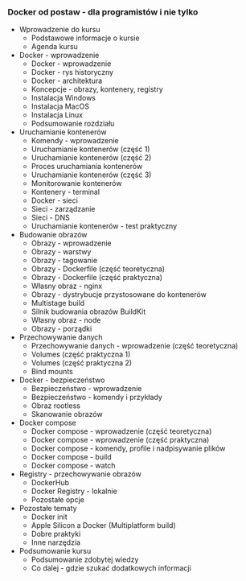 ###  Docker od postaw - dla programistów i nie tylko

- Wprowadzenie do kursu
    - Podstawowe informacje o kursie
    - Agenda kursu
- Docker - wprowadzenie
    - Docker - wprowadzenie
    - Docker - rys historyczny
    - Docker - architektura
    - Koncepcje - obrazy, kontenery, registry
    - Instalacja Windows
    - Instalacja MacOS
    - Instalacja Linux
    - Podsumowanie rozdziału
- Uruchamianie kontenerów
    - Komendy - wprowadzenie
    - Uruchamianie kontenerów (część 1)
    - Uruchamianie kontenerów (część 2)
    - Proces uruchamiania kontenerów
    - Uruchamianie kontenerów (część 3)
    - Monitorowanie kontenerów
    - Kontenery - terminal
    - Docker - sieci
    - Sieci - zarządzanie
    - Sieci - DNS
    - Uruchamianie kontenerów - test praktyczny
- Budowanie obrazów
    - Obrazy - wprowadzenie
    - Obrazy - warstwy
    - Obrazy - tagowanie
    - Obrazy - Dockerfile (część teoretyczna)
    - Obrazy - Dockerfile (część praktyczna)
    - Własny obraz - nginx
    - Obrazy - dystrybucje przystosowane do kontenerów
    - Multistage build
    - Silnik budowania obrazów BuildKit
    - Własny obraz - node
    - Obrazy - porządki
- Przechowywanie danych
    - Przechowywanie danych - wprowadzenie (część teoretyczna)
    - Volumes (część praktyczna 1)
    - Volumes (część praktyczna 2)
    - Bind mounts
- Docker - bezpieczeństwo
    - Bezpieczeństwo - wprowadzenie
    - Bezpieczeństwo - komendy i przykłady
    - Obraz rootless
    - Skanowanie obrazów
- Docker compose
    - Docker compose - wprowadzenie (część teoretyczna)
    - Docker compose - wprowadzenie (część praktyczna)
    - Docker compose - komendy, profile i nadpisywanie plików
    - Docker compose - build
    - Docker compose - watch
- Registry - przechowywanie obrazów
    - DockerHub
    - Docker Registry - lokalnie
    - Pozostałe opcje
- Pozostałe tematy
    - Docker init
    - Apple Silicon a Docker (Multiplatform build)
    - Dobre praktyki
    - Inne narzędzia
- Podsumowanie kursu
    - Podsumowanie zdobytej wiedzy
    - Co dalej - gdzie szukać dodatkowych informacji
